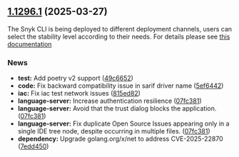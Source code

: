 ## [1.1296.1](https://github.com/snyk/snyk/compare/v1.1296.0...1.1296.1) (2025-03-27)

The Snyk CLI is being deployed to different deployment channels, users can select the stability level according to their needs. For details please see [this documentation](https://docs.snyk.io/snyk-cli/releases-and-channels-for-the-snyk-cli)

### News

* **test:** Add poetry v2 support ([49c6652](https://github.com/snyk/snyk/commit/49c665235fe7b00fe5968879490f648a0182a119))
* **code:** Fix backward compatibility issue in sarif driver name ([5ef6442](https://github.com/snyk/snyk/commit/5ef64427651c71da9e7bd65be478d972ee8ce227))
* **iac:** Fix iac test network issues ([815ed82](https://github.com/snyk/snyk/commit/815ed825e5a18d06cdda5fba7ac7c8436913ff68))
* **language-server:** Increase authentication resilience ([07fc381](https://github.com/snyk/snyk/commit/07fc381d71a78249fc0838782359d0eae469f954))
* **language-server:** Avoid that the trust dialog blocks the application. ([07fc381](https://github.com/snyk/snyk/commit/07fc381d71a78249fc0838782359d0eae469f954))
* **language-server:** Fix duplicate Open Source Issues appearing only in a single IDE tree node, despite occurring in multiple files. ([07fc381](https://github.com/snyk/snyk/commit/07fc381d71a78249fc0838782359d0eae469f954))
* **dependency:** Upgrade golang.org/x/net to address CVE-2025-22870 ([7edd450](https://github.com/snyk/snyk/commit/7edd450adeed17d67a5a685c8e8e8cfc2e683f26))
